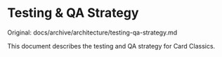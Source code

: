 # Testing & QA Strategy

Original: docs/archive/architecture/testing-qa-strategy.md

This document describes the testing and QA strategy for Card Classics.
